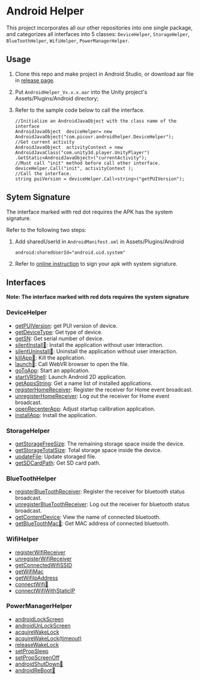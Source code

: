# Android Helper

This project incorporates all our other repositories into one single package, and categorizes all interfaces into 5 classes:  ``DeviceHelper``, ``StorageHelper``, ``BlueToothHelper``, ``WifiHelper``, ``PowerManagerHelper``.
   
## Usage
1. Clone this repo and make project in Android Studio, or download aar file in [release page](https://github.com/picoxr/AndroidHelper/releases).

2. Put ``AndroidHelper_Vx.x.x.aar`` into the Unity project's Assets/Plugins/Android directory;  

3. Refer to the sample code below to call the interface.

   ```
   //Initialize an AndroidJavaObject with the class name of the interface
   AndroidJavaObject  deviceHelper= new AndroidJavaObject("com.picovr.androidhelper.DeviceHelper");
   //Get current activity
   AndroidJavaObject  activityContext = new AndroidJavaClass("com.unity3d.player.UnityPlayer")
   .GetStatic<AndroidJavaObject>("currentActivity");
   //Must call "init" method before call other interface.
   deviceHelper.Call("init", activityContext );
   //Call the interface.
   string puiVersion = deviceHelper.Call<string>("getPUIVersion");
   ```

## Sytem Signature

The interface marked with red dot requires the APK has the system signature.

Refer to the following two steps:

1. Add sharedUserId in ``AndroidManifest.xml`` in Assets/Plugins/Android

   ```
   android:sharedUserId="android.uid.system"
   ```

2. Refer to [online instruction](http://static.appstore.picovr.com/docs/KioskMode/chapter_three.html) to sign your apk with system signature.


## Interfaces

**Note: The interface marked with red dots requires the system signature**

### DeviceHelper  
- [getPUIVersion][getPUIVersion]: get PUI version of device.
- [getDeviceType][getDeviceType]: Get type of device.   
- [getSN](https://github.com/picoxr/AndroidHelper/wiki/DeviceHelper#string-getsn): Get serial number of device.        
- [silentInstall🔴](https://github.com/picoxr/AndroidHelper/wiki/DeviceHelper#void-silentinstallstring-apkpath-string-packagename): Install the application without user interaction.   
- [silentUninstall🔴](https://github.com/picoxr/AndroidHelper/wiki/DeviceHelper#void-silentuninstallstring-packagename):  Uninstall the application without user interaction.       
- [killApp🔴](https://github.com/picoxr/AndroidHelper/wiki/DeviceHelper#void-killappstring-packagename): Kill the application.     
- [launch🔴](https://github.com/picoxr/AndroidHelper/wiki/DeviceHelper#void-launchstring-filepath): Call WebVR browser to open the file.       
- [goToApp](https://github.com/picoxr/AndroidHelper/wiki/DeviceHelper#void-gotoappstring-packagename): Start an application.       
- [startVRShell](https://github.com/picoxr/AndroidHelper/wiki/DeviceHelper#void-startvrshellint-way-string-args): Launch Android 2D application.        
- [getAppsString](https://github.com/picoxr/AndroidHelper/wiki/DeviceHelper#string-getappsstring): Get a name list of installed applications.         
- [registerHomeReceiver](https://github.com/picoxr/AndroidHelper/wiki/DeviceHelper#void-registerhomereceiver): Register the receiver for Home event broadcast.        
- [unregisterHomeReceiver](https://github.com/picoxr/AndroidHelper/wiki/DeviceHelper#void-unregisterhomereceiver): Log out the receiver for Home event broadcast.     
- [openRecenterApp](https://github.com/picoxr/AndroidHelper/wiki/DeviceHelper#void-openrecenterapp): Adjust startup calibration application.       
- [installApp](https://github.com/picoxr/AndroidHelper/wiki/DeviceHelper#void-openrecenterapp): Install the application.    
### StorageHelper
- [getStorageFreeSize](https://github.com/picoxr/AndroidHelper/wiki/StorageHelper#float-getstoragefreesize): The remaining storage space inside the device.      
- [getStorageTotalSize](https://github.com/picoxr/AndroidHelper/wiki/StorageHelper#float-getstoragetotalsize): Total storage space inside the device.         
- [updateFile](https://github.com/picoxr/AndroidHelper/wiki/StorageHelper#void-updatefilestring-filepath): Update storaged file.   
- [getSDCardPath](https://github.com/picoxr/AndroidHelper/wiki/StorageHelper#string-getsdcardpath): Get SD card path.   
### BlueToothHelper
- [registerBlueToothReceiver](https://github.com/picoxr/AndroidHelper/wiki/BlueToothHelper#void-registerbluetoothreceiver): Register the receiver for bluetooth status broadcast.       
- [unregisterBlueToothReceiver](https://github.com/picoxr/AndroidHelper/wiki/BlueToothHelper#void-unregisterbluetoothreceiver): Log out the receiver for bluetooth status broadcast.   
- [getContentDevice](https://github.com/picoxr/AndroidHelper/wiki/BlueToothHelper#string-getcontentdevice): View the name of connected bluetooth.     
- [getBlueToothMac🔴](https://github.com/picoxr/AndroidHelper/wiki/BlueToothHelper#string-getbluetoothmac): Get MAC address of connected bluetooth.      
### WifiHelper
- [registerWifiReceiver](https://github.com/picoxr/AndroidHelper/wiki/WifiHelper#void-registerwifireceiver)   
- [unregisterWifiReceiver](https://github.com/picoxr/AndroidHelper/wiki/WifiHelper#void-unregisterwifireceiver)   
- [getConnectedWifiSSID](https://github.com/picoxr/AndroidHelper/wiki/WifiHelper#string-getconnectedwifissid)   
- [getWifiMac](https://github.com/picoxr/AndroidHelper/wiki/WifiHelper#string-getwifimac)   
- [getWifiIpAddress](https://github.com/picoxr/AndroidHelper/wiki/WifiHelper#string-getwifiipaddress)   
- [connectWifi🔴](https://github.com/picoxr/AndroidHelper/wiki/WifiHelper#void-connectwifistring-ssidstring-password)   
- [connectWifiWithStaticIP](https://github.com/picoxr/AndroidHelper/wiki/WifiHelper#void-connectwifiwithstaticipstring-ssidstring-passwordstring-ipstring-gatewaystring-dns)  
### PowerManagerHelper
- [androidLockScreen](https://github.com/picoxr/AndroidHelper/wiki/PowerManagerHelper#void-androidlockscreen)   
- [androidUnLockScreen](https://github.com/picoxr/AndroidHelper/wiki/PowerManagerHelper#void-androidunlockscreen)   
- [acquireWakeLock](https://github.com/picoxr/AndroidHelper/wiki/PowerManagerHelper#void-acquirewakelock)   
- [acquireWakeLock(timeout)](https://github.com/picoxr/AndroidHelper/wiki/PowerManagerHelper#void-acquirewakelocklong-timeout)   
- [releaseWakeLock](https://github.com/picoxr/AndroidHelper/wiki/PowerManagerHelper#void-releasewakelock)   
- [setPropSleep](https://github.com/picoxr/AndroidHelper/wiki/PowerManagerHelper#void-setpropsleepstring-time)   
- [setPropScreenOff](https://github.com/picoxr/AndroidHelper/wiki/PowerManagerHelper#void-setpropscreenoffstring-time)   
- [androidShutDown🔴](https://github.com/picoxr/AndroidHelper/wiki/PowerManagerHelper#void-androidshutdown)   
- [androidReBoot🔴](https://github.com/picoxr/AndroidHelper/wiki/PowerManagerHelper#void-androidreboot)  

[getPUIVersion]: https://github.com/picoxr/AndroidHelper/wiki/DeviceHelper#string-getpuiversion
[getDeviceType]: https://github.com/picoxr/AndroidHelper/wiki/DeviceHelper#string-getdevicetype

